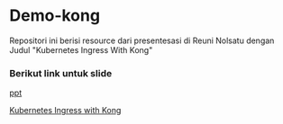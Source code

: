 # Demo-kong
Repositori ini berisi resource dari presentesasi di Reuni Nolsatu dengan Judul "Kubernetes Ingress With Kong"

### Berikut link untuk slide

[ppt](https://docs.google.com/presentation/d/1K27Srw03D3EUU5tT6lruwCy1uMibSMcO14BdPWM8MZg/edit?usp=sharing)

[Kubernetes Ingress with Kong](https://github.com/Kong/kubernetes-ingress-controller/tree/main/docs)

